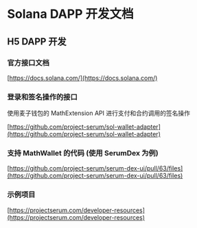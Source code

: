 # Solana DAPP 开发文档

## H5 DAPP 开发

### 官方接口文档

[https://docs.solana.com/](https://docs.solana.com/)

### 登录和签名操作的接口

使用麦子钱包的 MathExtension API 进行支付和合约调用的签名操作

[https://github.com/project-serum/sol-wallet-adapter](https://github.com/project-serum/sol-wallet-adapter)

### 支持 MathWallet 的代码 (使用 SerumDex 为例)
[https://github.com/project-serum/serum-dex-ui/pull/63/files](https://github.com/project-serum/serum-dex-ui/pull/63/files)

### 示例项目

[https://projectserum.com/developer-resources](https://projectserum.com/developer-resources)
